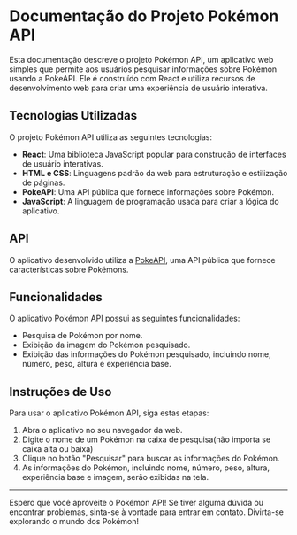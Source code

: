 # Documentação do Projeto Pokémon API

Esta documentação descreve o projeto Pokémon API, um aplicativo web simples que permite aos usuários pesquisar informações sobre Pokémon usando a PokeAPI. Ele é construído com React e utiliza recursos de desenvolvimento web para criar uma experiência de usuário interativa.

## Tecnologias Utilizadas

O projeto Pokémon API utiliza as seguintes tecnologias:

- **React**: Uma biblioteca JavaScript popular para construção de interfaces de usuário interativas.
- **HTML e CSS**: Linguagens padrão da web para estruturação e estilização de páginas.
- **PokeAPI**: Uma API pública que fornece informações sobre Pokémon.
- **JavaScript**: A linguagem de programação usada para criar a lógica do aplicativo.

## API

O aplicativo desenvolvido utiliza a [PokeAPI](https://pokeapi.co/), uma API pública que fornece características sobre Pokémons. 

## Funcionalidades

O aplicativo Pokémon API possui as seguintes funcionalidades:

- Pesquisa de Pokémon por nome.
- Exibição da imagem do Pokémon pesquisado.
- Exibição das informações do Pokémon pesquisado, incluindo nome, número, peso, altura e experiência base.

## Instruções de Uso

Para usar o aplicativo Pokémon API, siga estas etapas:

1. Abra o aplicativo no seu navegador da web.
2. Digite o nome de um Pokémon na caixa de pesquisa(não importa se caixa alta ou baixa)
3. Clique no botão "Pesquisar" para buscar as informações do Pokémon.
4. As informações do Pokémon, incluindo nome, número, peso, altura, experiência base e imagem, serão exibidas na tela.


---

Espero que você aproveite o Pokémon API! Se tiver alguma dúvida ou encontrar problemas, sinta-se à vontade para entrar em contato. Divirta-se explorando o mundo dos Pokémon!
